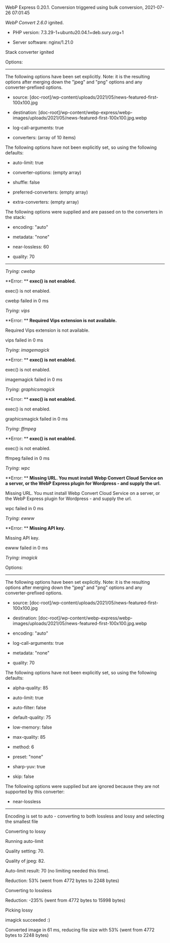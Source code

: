 WebP Express 0.20.1. Conversion triggered using bulk conversion, 2021-07-26 07:01:45

*WebP Convert 2.6.0*  ignited.
- PHP version: 7.3.29-1+ubuntu20.04.1+deb.sury.org+1
- Server software: nginx/1.21.0

Stack converter ignited

Options:
------------
The following options have been set explicitly. Note: it is the resulting options after merging down the "jpeg" and "png" options and any converter-prefixed options.
- source: [doc-root]/wp-content/uploads/2021/05/news-featured-first-100x100.jpg
- destination: [doc-root]/wp-content/webp-express/webp-images/uploads/2021/05/news-featured-first-100x100.jpg.webp
- log-call-arguments: true
- converters: (array of 10 items)

The following options have not been explicitly set, so using the following defaults:
- auto-limit: true
- converter-options: (empty array)
- shuffle: false
- preferred-converters: (empty array)
- extra-converters: (empty array)

The following options were supplied and are passed on to the converters in the stack:
- encoding: "auto"
- metadata: "none"
- near-lossless: 60
- quality: 70
------------


*Trying: cwebp* 

**Error: ** **exec() is not enabled.** 
exec() is not enabled.
cwebp failed in 0 ms

*Trying: vips* 

**Error: ** **Required Vips extension is not available.** 
Required Vips extension is not available.
vips failed in 0 ms

*Trying: imagemagick* 

**Error: ** **exec() is not enabled.** 
exec() is not enabled.
imagemagick failed in 0 ms

*Trying: graphicsmagick* 

**Error: ** **exec() is not enabled.** 
exec() is not enabled.
graphicsmagick failed in 0 ms

*Trying: ffmpeg* 

**Error: ** **exec() is not enabled.** 
exec() is not enabled.
ffmpeg failed in 0 ms

*Trying: wpc* 

**Error: ** **Missing URL. You must install Webp Convert Cloud Service on a server, or the WebP Express plugin for Wordpress - and supply the url.** 
Missing URL. You must install Webp Convert Cloud Service on a server, or the WebP Express plugin for Wordpress - and supply the url.
wpc failed in 0 ms

*Trying: ewww* 

**Error: ** **Missing API key.** 
Missing API key.
ewww failed in 0 ms

*Trying: imagick* 

Options:
------------
The following options have been set explicitly. Note: it is the resulting options after merging down the "jpeg" and "png" options and any converter-prefixed options.
- source: [doc-root]/wp-content/uploads/2021/05/news-featured-first-100x100.jpg
- destination: [doc-root]/wp-content/webp-express/webp-images/uploads/2021/05/news-featured-first-100x100.jpg.webp
- encoding: "auto"
- log-call-arguments: true
- metadata: "none"
- quality: 70

The following options have not been explicitly set, so using the following defaults:
- alpha-quality: 85
- auto-limit: true
- auto-filter: false
- default-quality: 75
- low-memory: false
- max-quality: 85
- method: 6
- preset: "none"
- sharp-yuv: true
- skip: false

The following options were supplied but are ignored because they are not supported by this converter:
- near-lossless
------------

Encoding is set to auto - converting to both lossless and lossy and selecting the smallest file

Converting to lossy
Running auto-limit
Quality setting: 70. 
Quality of jpeg: 82. 
Auto-limit result: 70 (no limiting needed this time).
Reduction: 53% (went from 4772 bytes to 2248 bytes)

Converting to lossless
Reduction: -235% (went from 4772 bytes to 15998 bytes)

Picking lossy
imagick succeeded :)

Converted image in 61 ms, reducing file size with 53% (went from 4772 bytes to 2248 bytes)
